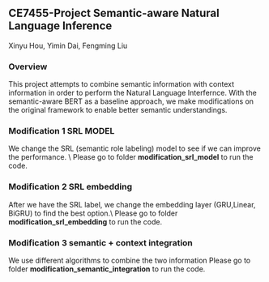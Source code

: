 ## CE7455-Project Semantic-aware Natural Language Inference

Xinyu Hou, Yimin Dai, Fengming Liu

### Overview
This project attempts to combine semantic information with context information in order to perform the Natural Language Interfernce.
With the semantic-aware BERT as a baseline approach, we make modifications on the original framework to enable better semantic understandings.

### Modification 1 SRL MODEL
We change the SRL (semantic role labeling) model to see if we can improve the performance. \\
Please go to folder **modification_srl_model** to  run the code.

### Modification 2 SRL embedding
After we have the SRL label, we change the embedding layer (GRU,Linear, BiGRU) to find the best option.\\
Please go to folder **modification_srl_embedding** to  run the code.

### Modification 3 semantic + context integration 
We use different algorithms to combine the two information
Please go to folder **modification_semantic_integration** to  run the code.
